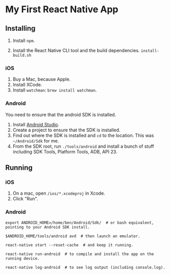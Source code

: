 # My First React Native App

## Installing

1. Install `npm`.

1. Install the React Native CLI tool and the build dependencies.
    `install-build.sh`

### iOS

1. Buy a Mac, because Apple.
1. Install XCode.
1. Install `watchman`: `brew install watchman`.

### Android

You need to ensure that the android SDK is installed.

1. Install [Android Studio](https://developer.android.com/studio/index.html).
1. Create a project to ensure that the SDK is installed.
1. Find out where the SDK is installed and `cd` to the location.
	This was `~/Android/Sdk` for me.
1. From the SDK root, run `./tools/android` and install a bunch of stuff including SDK Tools, Platform Tools, ADB, API 23.

## Running

### iOS

1. On a mac, open `/ios/*.xcodeproj` in Xcode.
1. Click "Run".

### Android

```
export ANDROID_HOME=/home/ben/Android/Sdk/  # or bash equivalent, pointing to your Android SDK install.

$ANDROID_HOME/tools/android avd  # then launch an emulator.

react-native start --reset-cache  # and keep it running.

react-native run-android  # to compile and install the app on the running device.

react-native log-android  # to see log output (including console.log).
```

